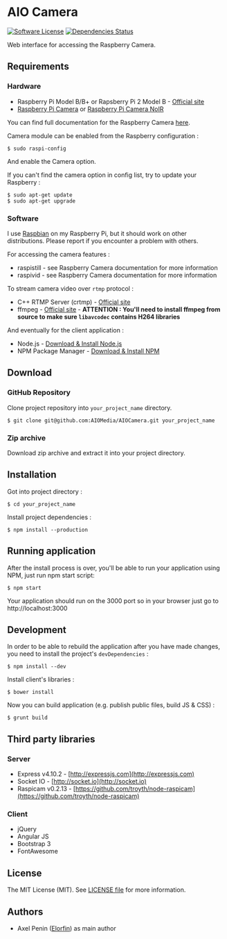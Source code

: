 # AIO Camera

[![Software License](https://img.shields.io/badge/license-MIT-brightgreen.svg?style=flat-square)](LICENSE)
[![Dependencies Status](https://img.shields.io/david/AIOMedia/AIOCamera.svg?style=flat-square)](https://david-dm.org/AIOMedia/AIOCamera)

Web interface for accessing the Raspberry Camera.

## Requirements

### Hardware
* Raspberry Pi Model B/B+ or Rapsberry Pi 2 Model B - [Official site](https://www.raspberrypi.org/)
* [Raspberry Pi Camera](https://www.raspberrypi.org/products/camera-module/) or [Raspberry Pi Camera NoIR](https://www.raspberrypi.org/products/pi-noir-camera/)

You can find full documentation for the Raspberry Camera [here](http://elinux.org/Rpi_Camera_Module).

Camera module can be enabled from the Raspberry configuration :

```
$ sudo raspi-config
```

And enable the Camera option.

If you can't find the camera option in config list, try to update your Raspberry :

```
$ sudo apt-get update
$ sudo apt-get upgrade
```

### Software

I use [Raspbian](https://www.raspbian.org) on my Raspberry Pi, but it should work on other distributions.
Please report if you encounter a problem with others.

For accessing the camera features :
* raspistill - see Raspberry Camera documentation for more information
* raspivid - see Raspberry Camera documentation for more information

To stream camera video over `rtmp` protocol :
* C++ RTMP Server (crtmp) - [Official site](http://www.rtmpd.com)
* ffmpeg - [Official site](https://www.ffmpeg.org) - **ATTENTION : You'll need to install ffmpeg from source to make sure `libavcodec` contains H264 libraries**

And eventually for the client application :
* Node.js - [Download & Install Node.js](http://www.nodejs.org/download/)
* NPM Package Manager - [Download & Install NPM](https://www.npmjs.org/doc/README.html)

## Download

### GitHub Repository

Clone project repository into `your_project_name` directory.

```
$ git clone git@github.com:AIOMedia/AIOCamera.git your_project_name
```

### Zip archive

Download zip archive and extract it into your project directory.

## Installation

Got into project directory :

```
$ cd your_project_name
```

Install project dependencies :

```
$ npm install --production
```

## Running application

After the install process is over, you'll be able to run your application using NPM, just run npm start script:

```
$ npm start
```

Your application should run on the 3000 port so in your browser just go to http://localhost:3000

## Development

In order to be able to rebuild the application after you have made changes, you need to install the project's `devDependencies` :

```
$ npm install --dev
```

Install client's libraries :

```
$ bower install
```

Now you can build application (e.g. publish public files, build JS & CSS) :

```
$ grunt build
```

## Third party libraries

### Server
* Express v4.10.2 - [http://expressjs.com](http://expressjs.com)
* Socket IO - [http://socket.io](http://socket.io)
* Raspicam v0.2.13 - [https://github.com/troyth/node-raspicam](https://github.com/troyth/node-raspicam)

### Client
* jQuery
* Angular JS
* Bootstrap 3
* FontAwesome

## License

The MIT License (MIT).
See [LICENSE file](LICENSE) for more information.

## Authors

* Axel Penin ([Elorfin](https://github.com/Elorfin)) as main author
